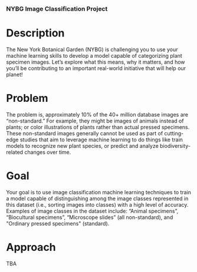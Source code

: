 ### NYBG Image Classification Project

# Description
The New York Botanical Garden (NYBG) is challenging you to use your machine learning skills to develop a model capable of categorizing plant specimen images. Let’s explore what this means, why it matters, and how you’ll be contributing to an important real-world initiative that will help our planet!

# Problem
The problem is, approximately 10% of the 40+ million database images are “non-standard.” For example, they might be images of animals instead of plants; or color illustrations of plants rather than actual pressed specimens. These non-standard images generally cannot be used as part of cutting-edge studies that aim to leverage machine learning to do things like train models to recognize new plant species, or predict and analyze biodiversity-related changes over time.

# Goal
Your goal is to use image classification machine learning techniques to train a model capable of distinguishing among the image classes represented in this dataset (i.e., sorting images into classes) with a high level of accuracy. Examples of image classes in the dataset include: “Animal specimens”, “Biocultural specimens”, “Microscope slides” (all non-standard), and "Ordinary pressed specimens" (standard).

# Approach
TBA